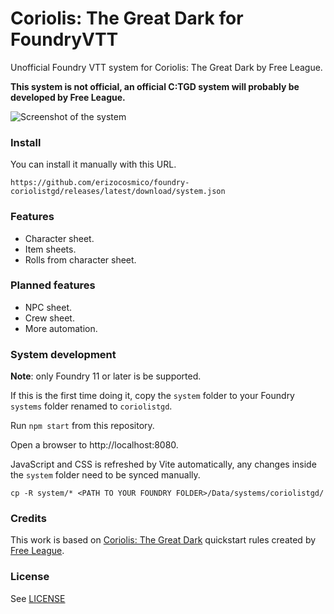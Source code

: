# Coriolis: The Great Dark for FoundryVTT

Unofficial Foundry VTT system for Coriolis: The Great Dark by Free League.

**This system is not official, an official C:TGD system will probably be developed by Free League.**

![Screenshot of the system](https://i.imgur.com/eHvMjPT.png)

### Install

You can install it manually with this URL.

```
https://github.com/erizocosmico/foundry-coriolistgd/releases/latest/download/system.json
```

### Features

-   Character sheet.
-   Item sheets.
-   Rolls from character sheet.

### Planned features

-   NPC sheet.
-   Crew sheet.
-   More automation.

### System development

**Note**: only Foundry 11 or later is be supported.

If this is the first time doing it, copy the `system` folder to your Foundry `systems` folder renamed to `coriolistgd`.

Run `npm start` from this repository.

Open a browser to http://localhost:8080.

JavaScript and CSS is refreshed by Vite automatically, any changes inside the `system` folder need to be synced manually.

```
cp -R system/* <PATH TO YOUR FOUNDRY FOLDER>/Data/systems/coriolistgd/
```

### Credits

This work is based on [Coriolis: The Great Dark](https://www.kickstarter.com/projects/1192053011/coriolis-the-great-dark-rpg-explore-a-lost-horizon) quickstart rules created by [Free League](https://freeleaguepublishing.com/).

### License

See [LICENSE](/LICENSE)
